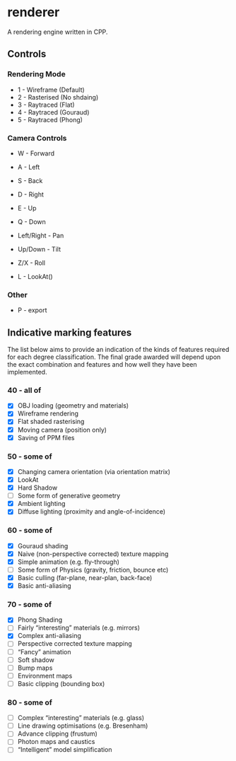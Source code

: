 # renderer
A rendering engine written in CPP.

## Controls

### Rendering Mode
- 1 - Wireframe (Default)
- 2 - Rasterised (No shdaing)
- 3 - Raytraced (Flat)
- 4 - Raytraced (Gouraud)
- 5 - Raytraced (Phong)

### Camera Controls
- W - Forward
- A - Left
- S - Back
- D - Right
- E - Up
- Q - Down
- Left/Right - Pan
- Up/Down - Tilt
- Z/X - Roll

- L - LookAt()

### Other
- P - export

## Indicative marking features

The list below aims to provide an indication of the kinds of features required for each degree classification.
The final grade awarded will depend upon the exact combination and features and how well they have been implemented.


### 40 - all of
- [x] OBJ loading (geometry and materials)
- [x] Wireframe rendering
- [x] Flat shaded rasterising
- [x] Moving camera (position only)
- [x] Saving of PPM files

### 50 - some of
- [x] Changing camera orientation (via orientation matrix)
- [x] LookAt
- [x] Hard Shadow
- [ ] Some form of generative geometry
- [x] Ambient lighting
- [x] Diffuse lighting (proximity and angle-of-incidence)

### 60 - some of
- [x] Gouraud shading
- [x] Naive (non-perspective corrected) texture mapping
- [x] Simple animation (e.g. fly-through)
- [ ] Some form of Physics (gravity, friction, bounce etc)
- [x] Basic culling (far-plane, near-plan, back-face)
- [x] Basic anti-aliasing

### 70 - some of
- [x] Phong Shading
- [ ] Fairly “interesting” materials (e.g. mirrors)
- [x] Complex anti-aliasing
- [ ] Perspective corrected texture mapping
- [ ] “Fancy” animation
- [ ] Soft shadow
- [ ] Bump maps
- [ ] Environment maps
- [ ] Basic clipping (bounding box)

### 80 - some of
- [ ] Complex “interesting” materials (e.g. glass)
- [ ] Line drawing optimisations (e.g. Bresenham)
- [ ] Advance clipping (frustum)
- [ ] Photon maps and caustics
- [ ] “Intelligent” model simplification
